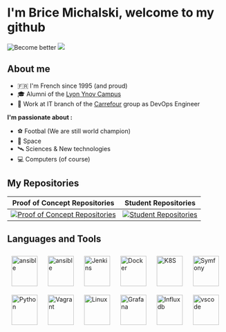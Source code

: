 # I'm Brice Michalski, welcome to my github

![Become better](https://img.shields.io/badge/Become%20better-work%20in%20progress%20..-blue) ![](https://img.shields.io/badge/Invent%20something-I%20search%20THE%20idea-blue)

## About me

- 🇫🇷 I'm French since 1995 (and proud)
- 🎓 Alumni of the [Lyon Ynov Campus](https://www.ynov.com/campus/lyon/)
- 👔 Work at IT branch of the [Carrefour](https://www.carrefour.com/) group as DevOps Engineer

**I'm passionate about :**

- ⚽ Footbal (We are still world champion)
- 🚀 Space
- 🛰 Sciences & New technologies
- 💻 Computers (of course)

## My Repositories

| Proof of Concept Repositories  | Student Repositories  |
|:-:|:-:|
|  [![Proof of Concept Repositories](https://avatars.githubusercontent.com/u/78642231?s=100&v=4)](https://github.com/BriceMichalskiPoc) | [![Student Repositories](https://avatars.githubusercontent.com/u/78641547?s=100&v=4)](https://github.com/BriceMichalskiStudent)  |

## Languages and Tools

<p align="left">
    <img style="margin:10px;"src="https://cdn.worldvectorlogo.com/logos/git-icon.svg" alt="ansible" width="60" height="70"/>
    <img style="margin:10px;"src="https://cdn.worldvectorlogo.com/logos/ansible.svg" alt="ansible" width="60" height="70"/>
    <img style="margin:10px;"src="https://cdn.worldvectorlogo.com/logos/jenkins-1.svg" alt="Jenkins" width="60" height="70"/>
    <img style="margin:10px;"src="https://cdn.worldvectorlogo.com/logos/docker.svg" alt="Docker" width="60" height="70"/>
    <img style="margin:10px;"src="https://cdn.worldvectorlogo.com/logos/kubernets.svg" alt="K8S" width="60" height="70"/>
    <img style="margin:10px;"src="https://cdn.worldvectorlogo.com/logos/symfony.svg" alt="Symfony" width="60" height="70"/>
    <img style="margin:10px;"src="https://cdn.worldvectorlogo.com/logos/python-5.svg" alt="Python" width="60" height="70"/>
    <img style="margin:10px;"src="https://cdn.worldvectorlogo.com/logos/vagrant.svg" alt="Vagrant" width="60" height="70"/>
    <img style="margin:10px;"src="https://cdn.worldvectorlogo.com/logos/linux-tux.svg" alt="Linux" width="60" height="70"/>
    <img style="margin:10px;"src="https://cdn.worldvectorlogo.com/logos/grafana.svg" alt="Grafana" width="60" height="70"/>
    <img style="margin:10px;"src="https://cdn.worldvectorlogo.com/logos/influxdb.svg" alt="Influxdb" width="60" height="70"/>
    <img style="margin:10px;"src="https://cdn.worldvectorlogo.com/logos/visual-studio-code.svg" alt="vscode" width="60" height="70"/>
</p>
